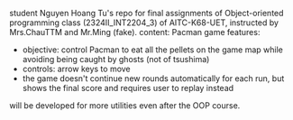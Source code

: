 student Nguyen Hoang Tu's repo for final assignments of Object-oriented programming class (2324II_INT2204_3) of AITC-K68-UET, instructed by Mrs.ChauTTM and Mr.Ming (fake).
content: Pacman game
features:
  -  objective: control Pacman to eat all the pellets on the game map while avoiding being caught by ghosts (not of tsushima)
  -  controls: arrow keys to move
  -  the game doesn't continue new rounds automatically for each run, but shows the final score and requires user to replay instead

will be developed for more utilities even after the OOP course.  
